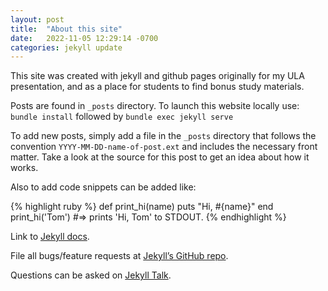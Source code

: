 ```yaml
---
layout: post
title:  "About this site"
date:   2022-11-05 12:29:14 -0700
categories: jekyll update
---
```

This site was created with jekyll and github pages originally for my ULA presentation, and as a place for students to find bonus study materials. 

Posts are found in `_posts` directory. To launch this website locally use:
`bundle install` followed by `bundle exec jekyll serve`

To add new posts, simply add a file in the `_posts` directory that follows the convention `YYYY-MM-DD-name-of-post.ext` and includes the necessary front matter. Take a look at the source for this post to get an idea about how it works.

Also to add code snippets can be added like:

{% highlight ruby %}
def print_hi(name)
  puts "Hi, #{name}"
end
print_hi('Tom')
#=> prints 'Hi, Tom' to STDOUT.
{% endhighlight %}

Link to [Jekyll docs][jekyll-docs]. 

File all bugs/feature requests at [Jekyll’s GitHub repo][jekyll-gh]. 

Questions can be asked on [Jekyll Talk][jekyll-talk].

[jekyll-docs]: https://jekyllrb.com/docs/home
[jekyll-gh]:   https://github.com/jekyll/jekyll
[jekyll-talk]: https://talk.jekyllrb.com/
